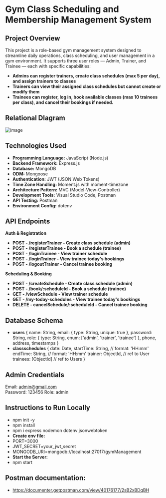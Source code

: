 # Gym Class Scheduling and Membership Management System

## Project Overview
This project is a role-based gym management system designed to streamline daily operations, class scheduling, and user management in a gym environment. It supports three user roles — Admin, Trainer, and Trainee — each with specific capabilities:
- **Admins can register trainers, create class schedules (max 5 per day), and assign trainers to classes**
- **Trainers can view their assigned class schedules but cannot create or modify them**
- **Trainees can register, log in, book available classes (max 10 trainees per class), and cancel their bookings if needed.**

## Relational DIagram
![image](https://github.com/user-attachments/assets/df614ec3-c4b4-4a8c-8eb9-a36450ad044b)



## Technologies Used
- **Programming Language:** JavaScript (Node.js)
- **Backend Framework:** Express.js
- **Database:** MongoDB
- **ODM:** Mongoose
- **Authentication:** JWT (JSON Web Tokens)
- **Time Zone Handling:** Moment.js with moment-timezone
- **Architecture Pattern:** MVC (Model-View-Controller)
- **Development Tools:** Visual Studio Code, Postman
- **API Testing:** Postman
- **Environment Config:** dotenv

## API Endpoints
**Auth & Registration**
- **POST      -       /registerTrainer      -        Create class schedule (admin)**
- **POST      -       /registerTrainee      -         Book a schedule (trainee)**
- **POST      -       /loginTrainee         -            View trainer schedule**
- **POST      -       /loginTrainer         -         View trainee today's bookings**
- **POST      -       /logoutTrainer        -             Cancel trainee booking**

**Scheduling & Booking**
- **POST	    -         /createSchedule	    -    Create class schedule (admin)**
- **POST	    -         /book/:scheduleId	  -      Book a schedule (trainee)**
- **GET	      -         /viewSchedule	      -         View trainer schedule**
- **GET	      -         /my-today-schedules	-    View trainee today's bookings**
- **DELETE	  -      cancelSchedule/:scheduleId  -    Cancel trainee booking**

## Database Schema
- **users**
{
  name: String,
  email: { type: String, unique: true },
  password: String,
  role: { type: String, enum: ['admin', 'trainer', 'trainee'] },
  phone,
  address,
  timestamps
}
- **classschedules**
{
  date: Date,
  startTime: String,  // format: 'HH:mm'
  endTime: String,    // format: 'HH:mm'
  trainer: ObjectId,  // ref to User
  trainees: [ObjectId] // ref to Users
}

## Admin Credentials
Email: admin@gmail.com  
Password: 123456
Role: admin

## Instructions to Run Locally
- npm init -y
- npm install
- npm i express nodemon dotenv jsonwebtoken
- **Create env file:**
- PORT=3000
- JWT_SECRET=your_jwt_secret
- MONGODB_URI=mongodb://localhost:27017/gymManagement
- **Start the Server:**
- npm start
## Postman documentation:
- https://documenter.getpostman.com/view/40176177/2sB2xBDqBH








